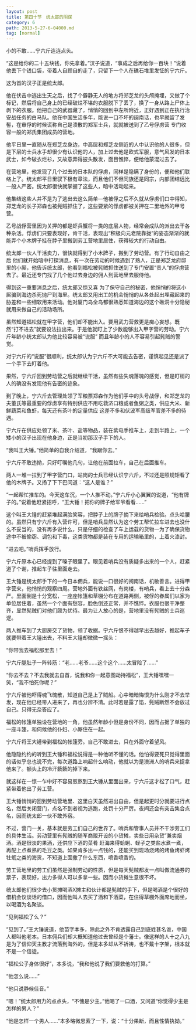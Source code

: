 ```yaml
---
layout: post
title: 第四十节　统太郎的阴谋
category: 6
path: 2013-5-27-6-04000.md
tag: [normal]
---
```


小的不敢……宁六斤连连点头。

“这是给你的二十五块钱，你先拿着。”汉子说道，“事成之后再给你一百块！”说着他丢下个钱口袋，带着人自顾自的走了，只留下一个人在礁石堆里发怔的宁六斤。

这为首的汉子正是统太郎。

他在伏击中逃出生天之后，找了个僻静无人的地方将郑芝龙的头颅掩埋，又做了个标记，然后将自己身上的已经破烂不堪的衣服脱下了丢了，换了一身从路上尸体上剥下的衣服。他把自己的武器藏了，悄悄的回到中左所附近，正好遇到正在执行治安战任务的白马队。他在中国生活多年，能说一口不坏的闽南话，也早就留了发髻，在审俘的时候谎称自己是溃散的郑军士兵，就就被送到了乙号俘虏营 专门收容一般的郑氏集团成员的营地。

他平日里一直随从在郑芝龙身边，中高层和郑芝龙侧近的人中认识他的人很多，但是下层的士兵水手却很少有认识他的人，加上过去他是欧式军服，意气风发的日本武士，如今破衣烂衫，又故意弄得披头散发，面目憔悴，便给他蒙混过去了。

在营地里，他发现了几个过去的日本队的俘虏，同样是隐瞒了身份的，便和他们联络上了。统太郎平日里驭下极有章法，而且他们不但同族还是同宗，内部团结远比一般人严密。统太郎很快就掌握了这些人，暗中活动起来。

他集结这些人并不是为了逃出去这么简单―他被俘之后不久就从俘虏们口中得知，郑芝龙的长子郑森也被髡贼抓住了，这些要紧的俘虏都被关押在二里地外的甲号营。

乙号战俘营里因为关押的都是虾兵蟹将一类的底层人物，经常会成队的派出去干各种杂活。俘虏们只要表现好，肯干活，表现出“积极向元老院靠拢”的姿态渐渐的就能弄个小木牌子挂在脖子里搬到劳工营地里居住，获得较大的行动自由。

统太郎一伙人干活卖力，很快就得到了小木牌子，搬到了劳动营。有了行动自由之后 他们就开始暗中打探消息，有一次在劳动的时候遇到了熟人，正是郑芝龙府邸里的小厮，他告诉统太郎，他看到福松被髡贼抓住送到了专门安置“贵人”的俘虏营去了。最近还专门找了几个他过去身边的佣人到营地里去服侍他。

得到这一重要消息之后，统太郎又惊又喜 为了保守自己的秘密，他悄悄的将这小厮骗到海边杀死抛尸到海里。统太郎又用出工的机会悄悄的从各处起出埋藏起来的胁差和一些细软用来活动。他对厦门岛全岛都很熟悉知道海边的这个礁洞十分隐秘就用来做自己的活动场所。

虽然知道福松就在甲字营，他们却不能出入。要用武力营救更是痴心妄想。既然“打不进去”就要设法拉出来。于是他就盯上了少数能够出入甲字营的劳动。宁六斤年龄小统太郎认为他比较容易被“说服” 而且年龄小的人不容易引起髡贼的警觉。

对宁六斤的“说服”很顺利，统太郎认为宁六斤不大可能去告密，谨慎起见还是派了一个手下去盯着他。

果然，宁六斤回到劳动营之后就继续干活，虽然有些失魂落魄的感觉，但是盯梢的人的确没有发现他有告密的迹象。

到了晚上，宁六斤去管理处领了军粮票郑森作为他们手中的头号战俘，和郑芝龙的夫董氏等最重要的俘虏享有特别供应不用吃救济口粮或者鱼粥之类，供应大米、新鲜蔬菜和鱼虾，每天还有茶叶的定量供应 这差不多和伏波军高级军官差不多的待遇。

宁六斤在供应处领了米、茶叶、盐等物品，装在紫电手推车上，走到半路上，一个矮小的汉子出现在他身边，正是当初那汉子手下的人。

“我叫王大锤。”他简单的自我介绍道，“我跟你去。”

宁六斤不敢违拗，只好叮嘱他几句，让他在前面拉车，自己在后面推车。

两人一堆一拉到了甲字营门口，站岗的士兵已经认识宁六斤，不过还是照规矩看了他的木牌子。又扬了下下巴问道：“这人是谁？”

“一起帮忙推车的。今天这车沉，一个人推不动。”宁六斤小心翼翼的说道，“他有牌子的。”说着他赶紧招呼，“王大锤！把你的牌子给军爷看看……”

这个叫王大锤的赶紧堆起满脸笑容，把脖子上的牌子摘下来给哨兵检验。点头哈腰的。虽然只有宁六斤有入营许可，但是哨兵显然认为这个劳工帮忙拉车进去也没什么不妥当的，没有再多说什么，只是仔细的检查了车上运载的货物一为了确保货物途中不被偷窃、调包和下毒，这类货物都是装在专用的运输箱里的，上着火漆封。

“进去吧。”哨兵挥手放行。

宁六斤原本心已经提到了嗓子眼里了。眼见着哨兵没有质疑多出来的一个人，赶紧道了个谢，推起车子往里面走去。

王大锤是统太郎手下的一今日本佣兵，能说一口很好的闽南话，机敏善言。进得甲字营来，他悄悄的观察四周。营地外面有铁丝网，有岗楼，有哨兵，看上去十分森严。里面倒是十分宽松，一座座帐篷和草棚分布在道路两侧，被俘的眷属们以家为单位居住着，虽然一个个面有愁容，脸色倒还正常，并不憔悴。衣服也很干净整齐，显然髡贼们对他们颇为优待。最为让人放心的是，营地里没有髡贼的士兵巡逻。

两人推车到了大厨房交了货物，领了收据。宁六斤恨不得越早出去越好，推起车子就要带着王大锤出去，不料王大锤却微微一摇头：

“你带我去福松那里去！”

宁六斤腿肚子一阵转筋：“老……老爷……这个这个……太冒险了……”

“你去不去？不去我就去自首，说我和你一起意图劫持福松”，王大锤嘿嘿一笑，“我不怕死你呢？”

宁六斤被他吓得魂飞魄散，知道自己是上了贼船。心中暗暗悔恨为什么刚才不去举发，现在他已经带人进来了，再也分辨不清。此时若是露了馅，髡贼断然不会放过自己。只得无奈答应了。

福松的帐篷单独设在营地的一角，他虽然年龄小但是身份不同，因而占据了单独的一座斗篷，和伺候他的仆妇、小厮住在一起。

宁六斤将王大锤带到福松的帐篷旁。自己不敢进去，只在外面守着望风。

他隐隐约约的听到王大锤和福松说得是一种他听不懂的话。他怕得要死只觉得里面的话似乎总也说不完，每次道路上响起什么响动，他就以为是澳洲人的哨兵来捉拿他来了。额头上的冷汗簌簌的掉下来。

就这样在一惊一乍中好不容易煎熬到王大锤从里面出来，宁六斤这才松了口气，赶紧带着他出了劳工营。

王大锤悄悄的回到劳动营地里、这里白天虽然进出自由，但是起更时分就要进行点名，然后关闭营门，点名不到者视为逃跑，处罚十分严厉。夜间还会有突击集合点名，因而统太郎一伙不敢外宿。

不过，营门一关，基本就是劳工们自己的世界了。哨兵和管事人员并不干涉劳工们的具体生活。劳动营里有髡贼的随军商贩开设的小货摊，卖些日用杂货”兼卖烟酒。酒是很淡的果酒，还供应下酒的菜肴 赶海来得蛤蜊、蛏子之类盐水煮一煮，再配上点煮熟的毛豆之类。如果肯多出一点钱的，还能买到现场烧烤的烤鱼烤虾烤牡蛎之类的海货，不知道上面撒了什么东西，喷香喷香的。

劳工营地里的劳工们虽然是强制劳动的性质，但是每天髡贼都发一点叫做流通券的票子，表现好，出力多得人可以多拿一些。因而小货摊生意很不坏。

统太郎他们很少去小货摊喝酒X摊主和伙计都是髡贼的手下，但是喝酒是个很好的借机会议谈话的借口，因而他叫人去买了酒和下酒菜，在住得草棚外面席地而坐，以喝酒为名聚谈。

“见到福松了么？”

“见到了。”王大锤说道，他苗字本多，除此之外不肯透露自己到底姓甚名谁，中国人都叫他老本。日本佣兵们却大概知道他过去曾经是个藩士。像这样的人十之八九是为了信仰天主教才流落到海外的，但是本多却从不祈祷，也不戴十字架，根本就不是一个信徒。

“福松公子身体很好”，本多说，“我和他说了我们要救他的打算。”

“他怎么说……”

“他只说静候佳音。”

“嗯！”统太郎用力的点点头，“不愧是少主。”他喝了一口酒，又问道“你觉得少主是怎样的男人？”

“他是怎样一个男人……”本多略微思索了一下，说：“十分果断，而且性情执拗。”
